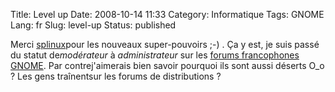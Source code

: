 Title: Level up
Date: 2008-10-14 11:33
Category: Informatique
Tags: GNOME
Lang: fr
Slug: level-up
Status: published

Merci [splinux](http://live.gnome.org/DamienDurand)pour les nouveaux super-pouvoirs ;-) . Ça y est, je suis passé du statut de*modérateur* à *administrateur* sur les [forums francophones GNOME](http://fr.gnomesupport.org/forums/). Par contrej'aimerais bien savoir pourquoi ils sont aussi déserts O\_o ? Les gens traînentsur les forums de distributions ?
